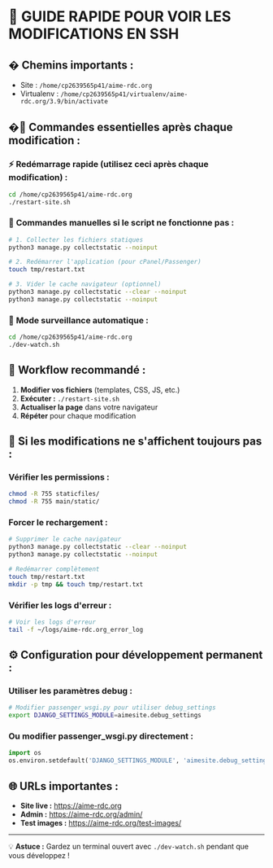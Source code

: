 # 🔧 GUIDE RAPIDE POUR VOIR LES MODIFICATIONS EN SSH

## � Chemins importants :
- Site : `/home/cp2639565p41/aime-rdc.org`
- Virtualenv : `/home/cp2639565p41/virtualenv/aime-rdc.org/3.9/bin/activate`

## �🚀 Commandes essentielles après chaque modification :

### ⚡ **Redémarrage rapide (utilisez ceci après chaque modification) :**
```bash
cd /home/cp2639565p41/aime-rdc.org
./restart-site.sh
```

### 🔄 **Commandes manuelles si le script ne fonctionne pas :**
```bash
# 1. Collecter les fichiers statiques
python3 manage.py collectstatic --noinput

# 2. Redémarrer l'application (pour cPanel/Passenger)
touch tmp/restart.txt

# 3. Vider le cache navigateur (optionnel)
python3 manage.py collectstatic --clear --noinput
python3 manage.py collectstatic --noinput
```

### 👀 **Mode surveillance automatique :**
```bash
cd /home/cp2639565p41/aime-rdc.org
./dev-watch.sh
```

## 📝 **Workflow recommandé :**

1. **Modifier vos fichiers** (templates, CSS, JS, etc.)
2. **Exécuter :** `./restart-site.sh`
3. **Actualiser la page** dans votre navigateur
4. **Répéter** pour chaque modification

## 🐛 **Si les modifications ne s'affichent toujours pas :**

### Vérifier les permissions :
```bash
chmod -R 755 staticfiles/
chmod -R 755 main/static/
```

### Forcer le rechargement :
```bash
# Supprimer le cache navigateur
python3 manage.py collectstatic --clear --noinput
python3 manage.py collectstatic --noinput

# Redémarrer complètement
touch tmp/restart.txt
mkdir -p tmp && touch tmp/restart.txt
```

### Vérifier les logs d'erreur :
```bash
# Voir les logs d'erreur
tail -f ~/logs/aime-rdc.org_error_log
```

## ⚙️ **Configuration pour développement permanent :**

### Utiliser les paramètres debug :
```bash
# Modifier passenger_wsgi.py pour utiliser debug_settings
export DJANGO_SETTINGS_MODULE=aimesite.debug_settings
```

### Ou modifier passenger_wsgi.py directement :
```python
import os
os.environ.setdefault('DJANGO_SETTINGS_MODULE', 'aimesite.debug_settings')
```

## 🌐 **URLs importantes :**
- **Site live :** https://aime-rdc.org
- **Admin :** https://aime-rdc.org/admin/
- **Test images :** https://aime-rdc.org/test-images/

---

💡 **Astuce :** Gardez un terminal ouvert avec `./dev-watch.sh` pendant que vous développez !
